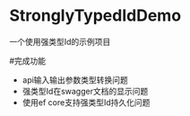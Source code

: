 # StronglyTypedIdDemo
一个使用强类型Id的示例项目

#完成功能
- api输入输出参数类型转换问题
- 强类型Id在swagger文档的显示问题
- 使用ef core支持强类型Id持久化问题
